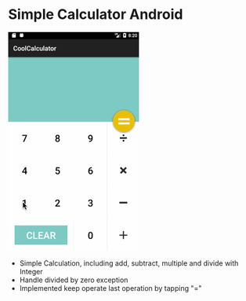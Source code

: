 # Simple Calculator Android

![Image](https://github.com/liangjiapei/Simple-Calculator-Android/blob/master/simple_calculator_walkthrough.gif)

- Simple Calculation, including add, subtract, multiple and divide with Integer
- Handle divided by zero exception
- Implemented keep operate last operation by tapping "="
